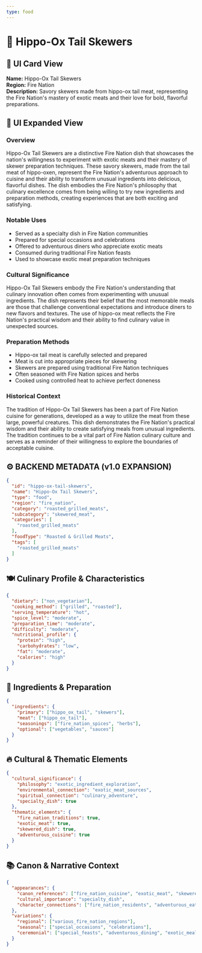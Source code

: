 ```yaml
---
type: food
---
```


# 🍖 Hippo-Ox Tail Skewers

## 🎴 UI Card View

**Name:** Hippo-Ox Tail Skewers  
**Region:** Fire Nation  
**Description:** Savory skewers made from hippo-ox tail meat, representing the Fire Nation's mastery of exotic meats and their love for bold, flavorful preparations.

## 📖 UI Expanded View

### Overview
Hippo-Ox Tail Skewers are a distinctive Fire Nation dish that showcases the nation's willingness to experiment with exotic meats and their mastery of skewer preparation techniques. These savory skewers, made from the tail meat of hippo-oxen, represent the Fire Nation's adventurous approach to cuisine and their ability to transform unusual ingredients into delicious, flavorful dishes. The dish embodies the Fire Nation's philosophy that culinary excellence comes from being willing to try new ingredients and preparation methods, creating experiences that are both exciting and satisfying.

### Notable Uses
- Served as a specialty dish in Fire Nation communities
- Prepared for special occasions and celebrations
- Offered to adventurous diners who appreciate exotic meats
- Consumed during traditional Fire Nation feasts
- Used to showcase exotic meat preparation techniques

### Cultural Significance
Hippo-Ox Tail Skewers embody the Fire Nation's understanding that culinary innovation often comes from experimenting with unusual ingredients. The dish represents their belief that the most memorable meals are those that challenge conventional expectations and introduce diners to new flavors and textures. The use of hippo-ox meat reflects the Fire Nation's practical wisdom and their ability to find culinary value in unexpected sources.

### Preparation Methods
- Hippo-ox tail meat is carefully selected and prepared
- Meat is cut into appropriate pieces for skewering
- Skewers are prepared using traditional Fire Nation techniques
- Often seasoned with Fire Nation spices and herbs
- Cooked using controlled heat to achieve perfect doneness

### Historical Context
The tradition of Hippo-Ox Tail Skewers has been a part of Fire Nation cuisine for generations, developed as a way to utilize the meat from these large, powerful creatures. This dish demonstrates the Fire Nation's practical wisdom and their ability to create satisfying meals from unusual ingredients. The tradition continues to be a vital part of Fire Nation culinary culture and serves as a reminder of their willingness to explore the boundaries of acceptable cuisine.

## ⚙️ BACKEND METADATA (v1.0 EXPANSION)

```json
{
  "id": "hippo-ox-tail-skewers",
  "name": "Hippo-Ox Tail Skewers",
  "type": "food",
  "region": "fire_nation",
  "category": "roasted_grilled_meats",
  "subcategory": "skewered_meat",
  "categories": [
    "roasted_grilled_meats"
  ],
  "foodType": "Roasted & Grilled Meats",
  "tags": [
    "roasted_grilled_meats"
  ]
}
```

## 🍽️ Culinary Profile & Characteristics

```json
{
  "dietary": ["non_vegetarian"],
  "cooking_method": ["grilled", "roasted"],
  "serving_temperature": "hot",
  "spice_level": "moderate",
  "preparation_time": "moderate",
  "difficulty": "moderate",
  "nutritional_profile": {
    "protein": "high",
    "carbohydrates": "low",
    "fat": "moderate",
    "calories": "high"
  }
}
```

## 🥘 Ingredients & Preparation

```json
{
  "ingredients": {
    "primary": ["hippo_ox_tail", "skewers"],
    "meat": ["hippo_ox_tail"],
    "seasonings": ["fire_nation_spices", "herbs"],
    "optional": ["vegetables", "sauces"]
  }
}
```

## 🔥 Cultural & Thematic Elements

```json
{
  "cultural_significance": {
    "philosophy": "exotic_ingredient_exploration",
    "environmental_connection": "exotic_meat_sources",
    "spiritual_connection": "culinary_adventure",
    "specialty_dish": true
  },
  "thematic_elements": {
    "fire_nation_traditions": true,
    "exotic_meat": true,
    "skewered_dish": true,
    "adventurous_cuisine": true
  }
}
```

## 📚 Canon & Narrative Context

```json
{
  "appearances": {
    "canon_references": ["fire_nation_cuisine", "exotic_meat", "skewered_dish"],
    "cultural_importance": "specialty_dish",
    "character_connections": ["fire_nation_residents", "adventurous_eaters"]
  },
  "variations": {
    "regional": ["various_fire_nation_regions"],
    "seasonal": ["special_occasions", "celebrations"],
    "ceremonial": ["special_feasts", "adventurous_dining", "exotic_meals"]
  }
}
```
